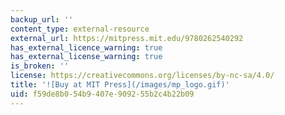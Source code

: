 ```yaml
---
backup_url: ''
content_type: external-resource
external_url: https://mitpress.mit.edu/9780262540292
has_external_licence_warning: true
has_external_license_warning: true
is_broken: ''
license: https://creativecommons.org/licenses/by-nc-sa/4.0/
title: '![Buy at MIT Press](/images/mp_logo.gif)'
uid: f59de8b0-54b9-407e-9092-55b2c4b22b09
---
```

